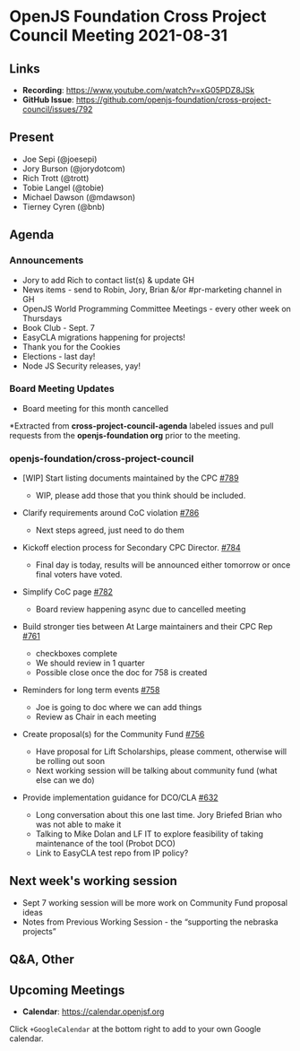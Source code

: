 # OpenJS Foundation Cross Project Council Meeting 2021-08-31

## Links

* **Recording**: https://www.youtube.com/watch?v=xG05PDZ8JSk
* **GitHub Issue**: https://github.com/openjs-foundation/cross-project-council/issues/792

## Present

* Joe Sepi (@joesepi)
* Jory Burson (@jorydotcom)  
* Rich Trott (@trott) 
* Tobie Langel (@tobie) 
* Michael Dawson (@mdawson) 
* Tierney Cyren (@bnb) 

## Agenda

### Announcements
* Jory to add Rich to contact list(s) & update GH
* News items - send to Robin, Jory, Brian &/or #pr-marketing channel in GH
* OpenJS World Programming Committee Meetings - every other week on Thursdays
* Book Club - Sept. 7
* EasyCLA migrations happening for projects!
* Thank you for the Cookies
* Elections - last day!
* Node JS Security releases, yay!

### Board Meeting Updates

* Board meeting for this month cancelled

*Extracted from **cross-project-council-agenda** labeled issues and pull requests from the **openjs-foundation org** prior to the meeting.

### openjs-foundation/cross-project-council

* \[WIP\] Start listing documents maintained by the CPC [#789](https://github.com/openjs-foundation/cross-project-council/pull/789)
  * WIP, please add those that you think should be included.


* Clarify requirements around CoC violation [#786](https://github.com/openjs-foundation/cross-project-council/issues/786)
  * Next steps agreed, just need to do them

* Kickoff election process for Secondary CPC Director. [#784](https://github.com/openjs-foundation/cross-project-council/issues/784)
  * Final day is today, results will be announced either tomorrow or once final voters have voted.

* Simplify CoC page [#782](https://github.com/openjs-foundation/cross-project-council/pull/782)
  * Board review happening async due to cancelled meeting 

* Build stronger ties between At Large maintainers and their CPC Rep [#761](https://github.com/openjs-foundation/cross-project-council/issues/761)
  * checkboxes complete
  * We should review in 1 quarter
  * Possible close once the doc for 758 is created

* Reminders for long term events [#758](https://github.com/openjs-foundation/cross-project-council/issues/758)
  * Joe is going to doc where we can add things
  * Review as Chair in each meeting

* Create proposal(s) for the Community Fund [#756](https://github.com/openjs-foundation/cross-project-council/issues/756)
  * Have proposal for Lift Scholarships, please comment, otherwise will be rolling out soon
  * Next working session will be talking about community fund (what else can we do)

* Provide implementation guidance for DCO/CLA [#632](https://github.com/openjs-foundation/cross-project-council/issues/632)
  * Long conversation about this one last time. Jory Briefed Brian who was not able to make it
  * Talking to Mike Dolan and LF IT to explore feasibility of taking maintenance of the tool
     (Probot DCO)
  * Link to EasyCLA test repo from IP policy?
 
## Next week's working session

* Sept 7 working session will be more work on Community Fund proposal ideas
* Notes from Previous Working Session - the “supporting the nebraska projects” 

## Q&A, Other

## Upcoming Meetings

* **Calendar**: <https://calendar.openjsf.org>

Click `+GoogleCalendar` at the bottom right to add to your own Google calendar.

